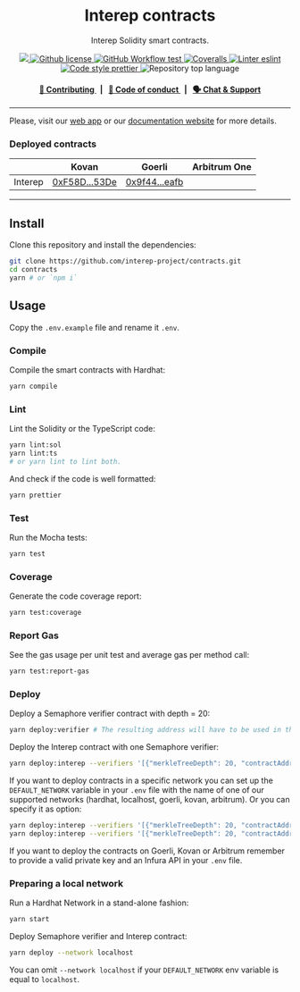 <p align="center">
    <h1 align="center">
        Interep contracts
    </h1>
    <p align="center">Interep Solidity smart contracts.</p>
</p>

<p align="center">
    <a href="https://github.com/interep-project" target="_blank">
        <img src="https://img.shields.io/badge/project-Interep-blue.svg?style=flat-square">
    </a>
    <a href="https://github.com/interep-project/contracts/blob/main/LICENSE">
        <img alt="Github license" src="https://img.shields.io/github/license/interep-project/contracts.svg?style=flat-square">
    </a>
    <a href="https://github.com/interep-project/contracts/actions?query=workflow%3Atest">
        <img alt="GitHub Workflow test" src="https://img.shields.io/github/workflow/status/interep-project/contracts/test?label=test&style=flat-square&logo=github">
    </a>
    <a href="https://coveralls.io/github/interep-project/contracts">
        <img alt="Coveralls" src="https://img.shields.io/coveralls/github/interep-project/contracts?style=flat-square&logo=coveralls">
    </a>
    <a href="https://eslint.org/" target="_blank">
        <img alt="Linter eslint" src="https://img.shields.io/badge/linter-eslint-8080f2?style=flat-square&logo=eslint">
    </a>
    <a href="https://prettier.io/" target="_blank">
        <img alt="Code style prettier" src="https://img.shields.io/badge/code%20style-prettier-f8bc45?style=flat-square&logo=prettier">
    </a>
    <img alt="Repository top language" src="https://img.shields.io/github/languages/top/interep-project/contracts?style=flat-square">
</p>

<div align="center">
    <h4>
        <a href="https://docs.interep.link/contributing">
            👥 Contributing
        </a>
        <span>&nbsp;&nbsp;|&nbsp;&nbsp;</span>
        <a href="https://docs.interep.link/code-of-conduct">
            🤝 Code of conduct
        </a>
        <span>&nbsp;&nbsp;|&nbsp;&nbsp;</span>
        <a href="https://discord.gg/Tp9He7qws4">
            🗣️ Chat &amp; Support
        </a>
    </h4>
</div>

---

Please, visit our [web app](https://kovan.interep.link) or our [documentation website](https://docs.interep.link) for more details.

### Deployed contracts

|         | Kovan                                                                                          | Goerli                                                      | Arbitrum One |
| ------- | ---------------------------------------------------------------------------------------------- | ----------------------------------------------------------- | ------------ |
| Interep | [0xF58D...53De](https://kovan.etherscan.io/address/0xF58D3b710cDD337df432e20a806Ad04f6CfE53De) | [0x9f44...eafb](https://goerli.etherscan.io/address/0x9f44be9F69aF1e049dCeCDb2d9296f36C49Ceafb) |              |

---

## Install

Clone this repository and install the dependencies:

```bash
git clone https://github.com/interep-project/contracts.git
cd contracts
yarn # or `npm i`
```

## Usage

Copy the `.env.example` file and rename it `.env`.

### Compile

Compile the smart contracts with Hardhat:

```bash
yarn compile
```

### Lint

Lint the Solidity or the TypeScript code:

```bash
yarn lint:sol
yarn lint:ts
# or yarn lint to lint both.
```

And check if the code is well formatted:

```bash
yarn prettier
```

### Test

Run the Mocha tests:

```bash
yarn test
```

### Coverage

Generate the code coverage report:

```bash
yarn test:coverage
```

### Report Gas

See the gas usage per unit test and average gas per method call:

```bash
yarn test:report-gas
```

### Deploy

Deploy a Semaphore verifier contract with depth = 20:

```bash
yarn deploy:verifier # The resulting address will have to be used in the next step.
```

Deploy the Interep contract with one Semaphore verifier:

```bash
yarn deploy:interep --verifiers '[{"merkleTreeDepth": 20, "contractAddress": "0x06bcD633988c1CE7Bd134DbE2C12119b6f3E4bD1"}]'
```

If you want to deploy contracts in a specific network you can set up the `DEFAULT_NETWORK` variable in your `.env` file with the name of one of our supported networks (hardhat, localhost, goerli, kovan, arbitrum). Or you can specify it as option:

```bash
yarn deploy:interep --verifiers '[{"merkleTreeDepth": 20, "contractAddress": "0x5FbDB2315678afecb367f032d93F642f64180aa3"}]' --network kovan
yarn deploy:interep --verifiers '[{"merkleTreeDepth": 20, "contractAddress": "0x06bcD633988c1CE7Bd134DbE2C12119b6f3E4bD1"}]' --network localhost
```

If you want to deploy the contracts on Goerli, Kovan or Arbitrum remember to provide a valid private key and an Infura API in your `.env` file.

### Preparing a local network

Run a Hardhat Network in a stand-alone fashion:

```bash
yarn start
```

Deploy Semaphore verifier and Interep contract:

```bash
yarn deploy --network localhost
```

You can omit `--network localhost` if your `DEFAULT_NETWORK` env variable is equal to `localhost`.

